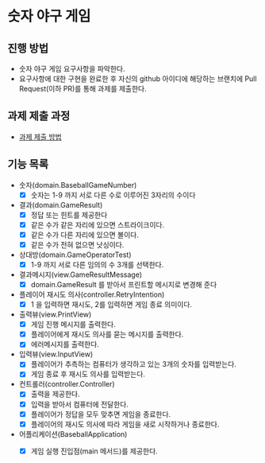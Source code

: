 # 숫자 야구 게임
## 진행 방법
* 숫자 야구 게임 요구사항을 파악한다.
* 요구사항에 대한 구현을 완료한 후 자신의 github 아이디에 해당하는 브랜치에 Pull Request(이하 PR)를 통해 과제를 제출한다.

## 과제 제출 과정
* [과제 제출 방법](https://github.com/next-step/nextstep-docs/tree/master/precourse)

## 기능 목록
* 숫자(domain.BaseballGameNumber)
  * [x] 숫자는 1-9 까지 서로 다른 수로 이루어진 3자리의 수이다
* 결과(domain.GameResult)
  * [x] 정답 또는 힌트를 제공한다
  * [x] 같은 수가 같은 자리에 있으면 스트라이크이다.
  * [x] 같은 수가 다른 자리에 있으면 볼이다.
  * [x] 같은 수가 전혀 없으면 낫싱이다. 
* 상대방(domain.GameOperatorTest)
  * [x] 1-9 까지 서로 다른 임의의 수 3개를 선택한다.
* 결과메시지(view.GameResultMessage)
  * [x] domain.GameResult 를 받아서 프린트할 메시지로 변경해 준다
  
* 플레이어 재시도 의사(controller.RetryIntention)
  * [x] 1 을 입력하면 재시도, 2를 입력하면 게임 종료 의미이다. 
  
* 출력뷰(view.PrintView)
  * [x] 게임 진행 메시지를 출력한다.
  * [x] 플레이어에게 재시도 의사를 묻는 메시지를 출력한다. 
  * [x] 에러메시지를 출력한다.

* 입력뷰(view.InputView)
  * [x] 플레이어가 추측하는 컴퓨터가 생각하고 있는 3개의 숫자를 입력받는다.
  * [x] 게임 종료 후 재시도 의사를 입력받는다.
  
* 컨트롤러(controller.Controller)
  * [x] 출력을 제공한다. 
  * [x] 입력을 받아서 컴퓨터에 전달한다. 
  * [x] 플레이어가 정답을 모두 맞추면 게임을 종료한다. 
  * [x] 플레이어의 재시도 의사에 따라 게임을 새로 시작하거나 종료한다.
  
* 어플리케이션(BaseballApplication)
  * [x] 게임 실행 진입점(main 메서드)를 제공한다.
 



